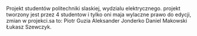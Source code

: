 Projekt studentów politechniki slaskiej, wydzialu elektrycznego.
projekt tworzony jest przez 4 studentow i tylko oni maja wylaczne prawo do edycji, zmian w projekci.sa to:
Piotr Guzia
Aleksander Jonderko
Daniel Makowski
Łukasz Szewczyk.

